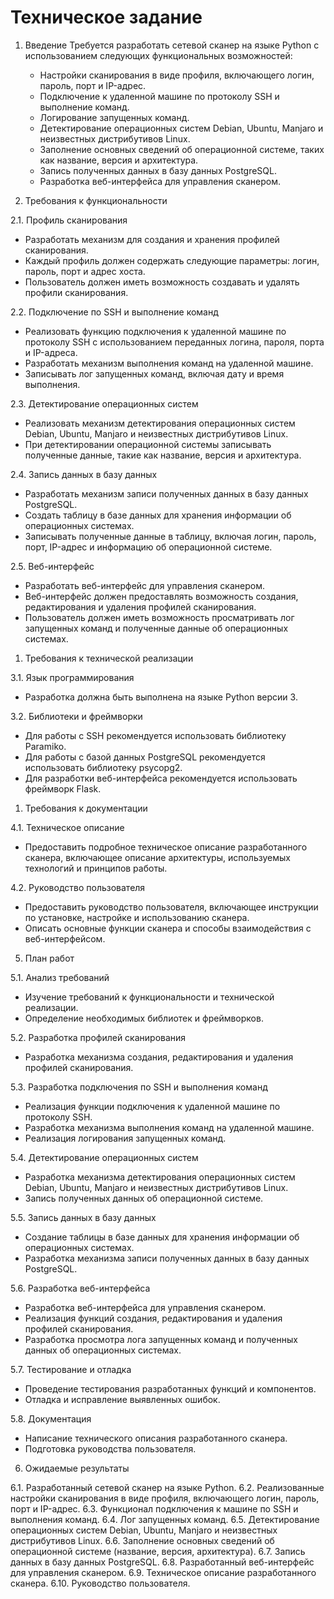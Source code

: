 # Техническое задание

1. Введение
   Требуется разработать сетевой сканер на языке Python с использованием следующих функциональных возможностей:
   - Настройки сканирования в виде профиля, включающего логин, пароль, порт и IP-адрес.
   - Подключение к удаленной машине по протоколу SSH и выполнение команд.
   - Логирование запущенных команд.
   - Детектирование операционных систем Debian, Ubuntu, Manjaro и неизвестных дистрибутивов Linux.
   - Заполнение основных сведений об операционной системе, таких как название, версия и архитектура.
   - Запись полученных данных в базу данных PostgreSQL.
   - Разработка веб-интерфейса для управления сканером.

2. Требования к функциональности

2.1. Профиль сканирования

   - Разработать механизм для создания и хранения профилей сканирования.
   - Каждый профиль должен содержать следующие параметры: логин, пароль, порт и адрес хоста.
   - Пользователь должен иметь возможность создавать и удалять профили сканирования.

2.2. Подключение по SSH и выполнение команд

   - Реализовать функцию подключения к удаленной машине по протоколу SSH с использованием переданных логина, пароля, порта и IP-адреса.
   - Разработать механизм выполнения команд на удаленной машине.
   - Записывать лог запущенных команд, включая дату и время выполнения.

2.3. Детектирование операционных систем

   - Реализовать механизм детектирования операционных систем Debian, Ubuntu, Manjaro и неизвестных дистрибутивов Linux.
   - При детектировании операционной системы записывать полученные данные, такие как название, версия и архитектура.

2.4. Запись данных в базу данных

   - Разработать механизм записи полученных данных в базу данных PostgreSQL.
   - Создать таблицу в базе данных для хранения информации об операционных системах.
   - Записывать полученные данные в таблицу, включая логин, пароль, порт, IP-адрес и информацию об операционной системе.

2.5. Веб-интерфейс

   - Разработать веб-интерфейс для управления сканером.
   - Веб-интерфейс должен предоставлять возможность создания, редактирования и удаления профилей сканирования.
   - Пользователь должен иметь возможность просматривать лог запущенных команд и полученные данные об операционных системах.

1. Требования к технической реализации

3.1. Язык программирования

   - Разработка должна быть выполнена на языке Python версии 3.

3.2. Библиотеки и фреймворки

   - Для работы с SSH рекомендуется использовать библиотеку Paramiko.
   - Для работы с базой данных PostgreSQL рекомендуется использовать библиотеку psycopg2.
   - Для разработки веб-интерфейса рекомендуется использовать фреймворк Flask.

1. Требования к документации

4.1. Техническое описание

   - Предоставить подробное техническое описание разработанного сканера, включающее описание архитектуры, используемых технологий и принципов работы.

4.2. Руководство пользователя

   - Предоставить руководство пользователя, включающее инструкции по установке, настройке и использованию сканера.
   - Описать основные функции сканера и способы взаимодействия с веб-интерфейсом.

5. План работ

5.1. Анализ требований

   - Изучение требований к функциональности и технической реализации.
   - Определение необходимых библиотек и фреймворков.

5.2. Разработка профилей сканирования

   - Разработка механизма создания, редактирования и удаления профилей сканирования.

5.3. Разработка подключения по SSH и выполнения команд

   - Реализация функции подключения к удаленной машине по протоколу SSH.
   - Разработка механизма выполнения команд на удаленной машине.
   - Реализация логирования запущенных команд.

5.4. Детектирование операционных систем

   - Разработка механизма детектирования операционных систем Debian, Ubuntu, Manjaro и неизвестных дистрибутивов Linux.
   - Запись полученных данных об операционной системе.

5.5. Запись данных в базу данных

   - Создание таблицы в базе данных для хранения информации об операционных системах.
   - Разработка механизма записи полученных данных в базу данных PostgreSQL.

5.6. Разработка веб-интерфейса

   - Разработка веб-интерфейса для управления сканером.
   - Реализация функций создания, редактирования и удаления профилей сканирования.
   - Разработка просмотра лога запущенных команд и полученных данных об операционных системах.

5.7. Тестирование и отладка

   - Проведение тестирования разработанных функций и компонентов.
   - Отладка и исправление выявленных ошибок.

5.8. Документация

   - Написание технического описания разработанного сканера.
   - Подготовка руководства пользователя.

6. Ожидаемые результаты

6.1. Разработанный сетевой сканер на языке Python.
6.2. Реализованные настройки сканирования в виде профиля, включающего логин, пароль, порт и IP-адрес.
6.3. Функционал подключения к машине по SSH и выполнения команд.
6.4. Лог запущенных команд.
6.5. Детектирование операционных систем Debian, Ubuntu, Manjaro и неизвестных дистрибутивов Linux.
6.6. Заполнение основных сведений об операционной системе (название, версия, архитектура).
6.7. Запись данных в базу данных PostgreSQL.
6.8. Разработанный веб-интерфейс для управления сканером.
6.9. Техническое описание разработанного сканера.
6.10. Руководство пользователя.